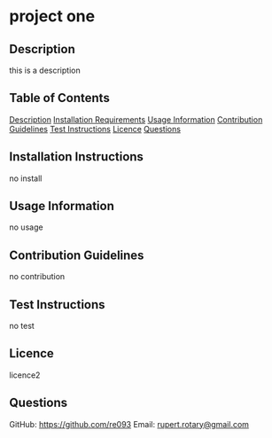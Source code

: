 # project one
## Description
this is a description

## Table of Contents
[Description](#Description)
[Installation Requirements](#Installation-Instructions)
[Usage Information](#Usage-Information)
[Contribution Guidelines](#Contribution-Guidelines)
[Test Instructions](#Test-Instructions)
[Licence](#Licence)
[Questions](#Questions)

## Installation Instructions
no install

## Usage Information
no usage

## Contribution Guidelines
no contribution

## Test Instructions
no test

## Licence
licence2

## Questions
GitHub: https://github.com/re093
Email: rupert.rotary@gmail.com
